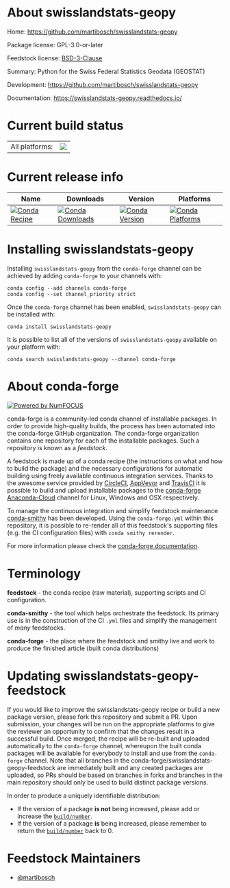 About swisslandstats-geopy
==========================

Home: https://github.com/martibosch/swisslandstats-geopy

Package license: GPL-3.0-or-later

Feedstock license: [BSD-3-Clause](https://github.com/conda-forge/swisslandstats-geopy-feedstock/blob/master/LICENSE.txt)

Summary: Python for the Swiss Federal Statistics Geodata (GEOSTAT)

Development: https://github.com/martibosch/swisslandstats-geopy

Documentation: https://swisslandstats-geopy.readthedocs.io/

Current build status
====================


<table><tr><td>All platforms:</td>
    <td>
      <a href="https://dev.azure.com/conda-forge/feedstock-builds/_build/latest?definitionId=10619&branchName=master">
        <img src="https://dev.azure.com/conda-forge/feedstock-builds/_apis/build/status/swisslandstats-geopy-feedstock?branchName=master">
      </a>
    </td>
  </tr>
</table>

Current release info
====================

| Name | Downloads | Version | Platforms |
| --- | --- | --- | --- |
| [![Conda Recipe](https://img.shields.io/badge/recipe-swisslandstats--geopy-green.svg)](https://anaconda.org/conda-forge/swisslandstats-geopy) | [![Conda Downloads](https://img.shields.io/conda/dn/conda-forge/swisslandstats-geopy.svg)](https://anaconda.org/conda-forge/swisslandstats-geopy) | [![Conda Version](https://img.shields.io/conda/vn/conda-forge/swisslandstats-geopy.svg)](https://anaconda.org/conda-forge/swisslandstats-geopy) | [![Conda Platforms](https://img.shields.io/conda/pn/conda-forge/swisslandstats-geopy.svg)](https://anaconda.org/conda-forge/swisslandstats-geopy) |

Installing swisslandstats-geopy
===============================

Installing `swisslandstats-geopy` from the `conda-forge` channel can be achieved by adding `conda-forge` to your channels with:

```
conda config --add channels conda-forge
conda config --set channel_priority strict
```

Once the `conda-forge` channel has been enabled, `swisslandstats-geopy` can be installed with:

```
conda install swisslandstats-geopy
```

It is possible to list all of the versions of `swisslandstats-geopy` available on your platform with:

```
conda search swisslandstats-geopy --channel conda-forge
```


About conda-forge
=================

[![Powered by NumFOCUS](https://img.shields.io/badge/powered%20by-NumFOCUS-orange.svg?style=flat&colorA=E1523D&colorB=007D8A)](http://numfocus.org)

conda-forge is a community-led conda channel of installable packages.
In order to provide high-quality builds, the process has been automated into the
conda-forge GitHub organization. The conda-forge organization contains one repository
for each of the installable packages. Such a repository is known as a *feedstock*.

A feedstock is made up of a conda recipe (the instructions on what and how to build
the package) and the necessary configurations for automatic building using freely
available continuous integration services. Thanks to the awesome service provided by
[CircleCI](https://circleci.com/), [AppVeyor](https://www.appveyor.com/)
and [TravisCI](https://travis-ci.com/) it is possible to build and upload installable
packages to the [conda-forge](https://anaconda.org/conda-forge)
[Anaconda-Cloud](https://anaconda.org/) channel for Linux, Windows and OSX respectively.

To manage the continuous integration and simplify feedstock maintenance
[conda-smithy](https://github.com/conda-forge/conda-smithy) has been developed.
Using the ``conda-forge.yml`` within this repository, it is possible to re-render all of
this feedstock's supporting files (e.g. the CI configuration files) with ``conda smithy rerender``.

For more information please check the [conda-forge documentation](https://conda-forge.org/docs/).

Terminology
===========

**feedstock** - the conda recipe (raw material), supporting scripts and CI configuration.

**conda-smithy** - the tool which helps orchestrate the feedstock.
                   Its primary use is in the construction of the CI ``.yml`` files
                   and simplify the management of *many* feedstocks.

**conda-forge** - the place where the feedstock and smithy live and work to
                  produce the finished article (built conda distributions)


Updating swisslandstats-geopy-feedstock
=======================================

If you would like to improve the swisslandstats-geopy recipe or build a new
package version, please fork this repository and submit a PR. Upon submission,
your changes will be run on the appropriate platforms to give the reviewer an
opportunity to confirm that the changes result in a successful build. Once
merged, the recipe will be re-built and uploaded automatically to the
`conda-forge` channel, whereupon the built conda packages will be available for
everybody to install and use from the `conda-forge` channel.
Note that all branches in the conda-forge/swisslandstats-geopy-feedstock are
immediately built and any created packages are uploaded, so PRs should be based
on branches in forks and branches in the main repository should only be used to
build distinct package versions.

In order to produce a uniquely identifiable distribution:
 * If the version of a package **is not** being increased, please add or increase
   the [``build/number``](https://docs.conda.io/projects/conda-build/en/latest/resources/define-metadata.html#build-number-and-string).
 * If the version of a package **is** being increased, please remember to return
   the [``build/number``](https://docs.conda.io/projects/conda-build/en/latest/resources/define-metadata.html#build-number-and-string)
   back to 0.

Feedstock Maintainers
=====================

* [@martibosch](https://github.com/martibosch/)

